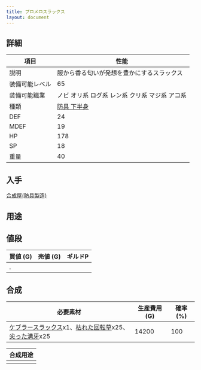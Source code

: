 ```yaml
---
title: プロメロスラックス
layout: document
---
```

## 詳細


|項目|性能|
|---|---|
|説明|服から香る匂いが発想を豊かにするスラックス|
|装備可能レベル|65|
|装備可能職業|ノビ オリ系 ログ系 レン系 クリ系 マジ系 アコ系|
|種類|[防具 下半身](防具(下半身))|
|DEF|24|
|MDEF|19|
|HP|178|
|SP|18|
|重量|40|

## 入手

[合成屋(防具製造)](合成屋(防具製造))

## 用途


## 値段


|買値 (G)|売値 (G)|ギルドP|
|---|---|---|
|.|||

## 合成


|必要素材|生産費用 (G)|確率 (%)|
|---|---|---|
|[ケブラースラックス](ケブラースラックス)x1、[枯れた回転草](枯れた回転草)x25、[尖った溝牙](尖った溝牙)x25|14200|100|


|合成用途|
|---|
||
